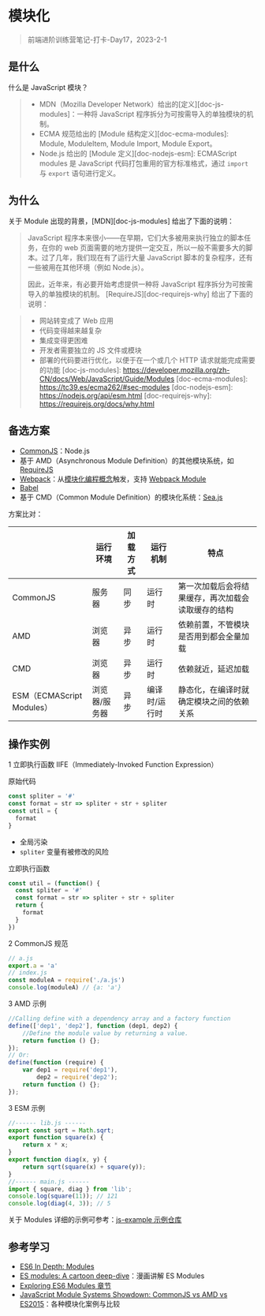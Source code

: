 # 模块化

> 前端进阶训练营笔记-打卡-Day17，2023-2-1
## 是什么

什么是 JavaScript 模块？

> - MDN（Mozilla Developer Network）给出的[定义][doc-js-modules]：一种将 JavaScript 程序拆分为可按需导入的单独模块的机制。
> - ECMA 规范给出的 [Module 结构定义][doc-ecma-modules]: Module, ModuleItem, Module Import, Module Export。
> - Node.js 给出的 [Module 定义][doc-nodejs-esm]: ECMAScript modules 是 JavaScript 代码打包重用的官方标准格式，通过 `import` 与 `export` 语句进行定义。
## 为什么

关于 Module 出现的背景，[MDN][doc-js-modules] 给出了下面的说明：

> JavaScript 程序本来很小——在早期，它们大多被用来执行独立的脚本任务，在你的 web 页面需要的地方提供一定交互，所以一般不需要多大的脚本。过了几年，我们现在有了运行大量 JavaScript 脚本的复杂程序，还有一些被用在其他环境（例如 Node.js）。
>
> 因此，近年来，有必要开始考虑提供一种将 JavaScript 程序拆分为可按需导入的单独模块的机制。
[RequireJS][doc-requirejs-why] 给出了下面的说明：

> - 网站转变成了 Web 应用
> - 代码变得越来越复杂
> - 集成变得更困难
> - 开发者需要独立的 JS 文件或模块
> - 部署的代码要进行优化，以便于在一个或几个 HTTP 请求就能完成需要的功能
[doc-js-modules]: https://developer.mozilla.org/zh-CN/docs/Web/JavaScript/Guide/Modules
[doc-ecma-modules]: https://tc39.es/ecma262/#sec-modules
[doc-nodejs-esm]: https://nodejs.org/api/esm.html
[doc-requirejs-why]: https://requirejs.org/docs/why.html

## 备选方案

- [CommonJS][doc-commonjs-wiki]：Node.js
- 基于 AMD（Asynchronous Module Definition）的其他模块系统，如 [RequireJS][doc-requirejs]
- [Webpack][doc-webpackjs]：从[模块化编程概念][doc-modularprogramming-wiki]触发，支持 [Webpack Module][doc-webpackjs-module]
- [Babel][doc-babeljs]
- 基于 CMD（Common Module Definition）的模块化系统：[Sea.js][doc-seajs]

[doc-commonjs-wiki]: https://en.wikipedia.org/wiki/CommonJS
[doc-requirejs]: https://requirejs.org/docs/start.html
[doc-webpackjs]: https://webpack.js.org/concepts/
[doc-modularprogramming-wiki]: https://en.wikipedia.org/wiki/Modular_programming
[doc-webpackjs-module]: https://webpack.js.org/concepts/modules/#what-is-a-webpack-module
[doc-babeljs]: https://babeljs.io/docs/en/
[doc-seajs]: https://seajs.github.io/seajs/docs/#docs

方案比对：

|                           | 运行环境      | 加载方式 | 运行机制      | 特点                                               |
| ------------------------- | ------------- | -------- | ------------- | -------------------------------------------------- |
| CommonJS                  | 服务器        | 同步     | 运行时        | 第一次加载后会将结果缓存，再次加载会读取缓存的结构 |
| AMD                       | 浏览器        | 异步     | 运行时        | 依赖前置，不管模块是否用到都会全量加载             |
| CMD                       | 浏览器        | 异步     | 运行时        | 依赖就近，延迟加载                                 |
| ESM（ECMAScript Modules） | 浏览器/服务器 | 异步     | 编译时/运行时 | 静态化，在编译时就确定模块之间的依赖关系           |

## 操作实例

1 立即执行函数 IIFE（Immediately-Invoked Function Expression）

原始代码

```js
const spliter = '#'
const format = str => spliter + str + spliter
const util = {
  format
}
```

- 全局污染
- `spliter` 变量有被修改的风险

立即执行函数

```js
const util = (function() {
  const spliter = '#'
  const format = str => spliter + str + spliter
  return {
    format
  }
})
```

2 CommonJS 规范

```js
// a.js
export.a = 'a'
// index.js
const moduleA = require('./a.js')
console.log(moduleA) // {a: 'a'}
```

3 AMD 示例

```js
//Calling define with a dependency array and a factory function
define(['dep1', 'dep2'], function (dep1, dep2) {
    //Define the module value by returning a value.
    return function () {};
});
// Or:
define(function (require) {
    var dep1 = require('dep1'),
        dep2 = require('dep2');
    return function () {};
});
```

3 ESM 示例

```js
//------ lib.js ------
export const sqrt = Math.sqrt;
export function square(x) {
    return x * x;
}
export function diag(x, y) {
    return sqrt(square(x) + square(y));
}
//------ main.js ------
import { square, diag } from 'lib';
console.log(square(11)); // 121
console.log(diag(4, 3)); // 5
```

关于 Modules 详细的示例可参考：[js-example 示例仓库](https://github.com/mdn/js-examples)

## 参考学习

- [ES6 In Depth: Modules](https://hacks.mozilla.org/2015/08/es6-in-depth-modules/)
- [ES modules: A cartoon deep-dive](https://hacks.mozilla.org/2018/03/es-modules-a-cartoon-deep-dive/)：漫画讲解 ES Modules
- [Exploring ES6 Modules 章节](https://exploringjs.com/es6/index.html#toc_ch_modules)
- [JavaScript Module Systems Showdown: CommonJS vs AMD vs ES2015](https://auth0.com/blog/javascript-module-systems-showdown/)：各种模块化案例与比较
